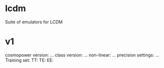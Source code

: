 # lcdm
Suite of emulators for LCDM

# v1
cosmopower version:
...
class version:
...
non-linear:
...
precision settings:
...
Training set:
TT:
TE:
EE:
